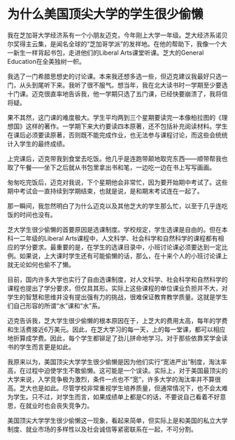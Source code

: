 # 为什么美国顶尖大学的学生很少偷懒

我在芝加哥大学经济系有一个小朋友迈克，今年刚上大学一年级。芝大经济系诺贝尔奖得主云集，是闻名全球的“芝加哥学派”的发祥地。在他的帮助下，我像一个大一新生一样背起书包，走进他们的Liberal Arts课堂听课。芝大的General Education在全美独树一帜。 

我选了一门希腊思想史的讨论课。本来我还想多选一些，但迈克建议我最好只选一门，从头到尾听下来。我听了很不服气。想当年，我在北大读书时一学期至少要选十门课。迈克很直率地告诉我，他一学期只选了五门课，已经快要崩溃了，我将信将疑。 

果不其然，这门课的难度极大。学生平均两到三个星期要读完一本像柏拉图的《理想国》这样的著作。一学期下来大约要读四本原著，还不包括补充阅读材料。学生在课后必须要读原著，否则既不能完成作业，也无法参与课程讨论，而这些会统统计入学生的最终成绩。 

上完课后，迈克带我到食堂去吃饭。他几乎是连跑带颠地取完东西——顺带帮我也取了午餐——坐下之后就从书包里拿出书和笔，一边吃一边在书上写写画画。 

匆匆吃完饭后，迈克对我说，下个星期他会非常忙，因为要开始期中考试了。这些期中考试会一直持续到学期结束，也就是说，是和期末考试连在一起了。 

那一瞬间，我忽然明白了为什么迈克以及其他芝大的学生那么忙，以至于几乎连吃饭的时间也没有。 

芝大学生很少偷懒的首要原因是选课制度。学校规定，学生选课是自由的。但在本科一二年级的Liberal Arts课程中，人文科学、社会科学和自然科学的课程都有相应的学分要求。最重要的是，在学生的选课目录中，小班讨论课必须要达到一定比例。如果说，上大课时学生还有可能偷懒的话，那么，在十来个人的小班讨论课上就无论如何也偷不了懒。 

目前，国内许多大学也实行了自由选课制度，对人文科学、社会科学和自然科学的课程也提出了学分要求，但仅具其形。实际上这些课程的单位课业负担并不大，对学生的智慧和思维并没有提出强有力的挑战，很难保证教育教学质量。这就是学生们自己形容的所谓“水”课和“水”系。 

迈克告诉我，芝大学生很少偷懒的根本原因在于，上芝大的费用太高，每年的学费和生活费接近6万美元。因此，在芝大学习的每一天，上的每一堂课，都可以相应地折算成学费。因此，每个学生都铆足了劲儿拼命地学习。对于那些依靠奖学金读书的学生而言更是如此。 

我原来以为，美国顶尖大学学生很少偷懒是因为他们实行“宽进严出”制度，淘汰率高，在过程中迫使学生不敢偷懒。这可能是一个误读。实际上，对于美国最顶尖的大学来说，入学竞争极为激烈，条件一点也不“宽”，许多大学的淘汰率并不算很高。芝大也是如此。尽管学校非常重视学生培养质量，但通常情况下，也不会太难为学生。只不过，对学生而言，如果成绩单上都是C的话，不要说自己看着不好意思，在就业时也会丧失竞争力。 

美国顶尖大学学生很少偷懒这一现象，看起来简单，但实际上是和美国的私立大学制度、就业市场的多样性以及社会诚信等紧密联系在一起，不可分割。